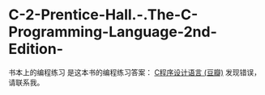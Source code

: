 # C-2-Prentice-Hall.-.The-C-Programming-Language-2nd-Edition-
书本上的编程练习
是这本书的编程练习答案：
[C程序设计语言 (豆瓣)](http://book.douban.com/subject/1139336/ "书本简介")
发现错误，请联系我。

 
